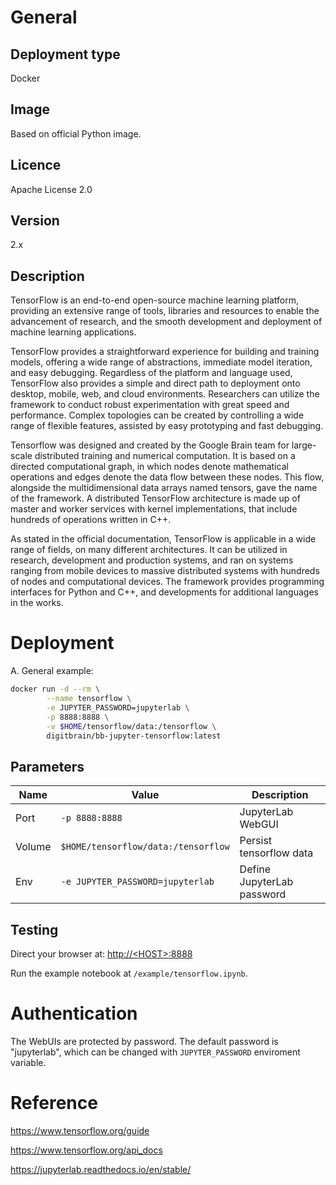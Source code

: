 # General

## Deployment type

Docker

## Image

Based on official Python image.

## Licence

Apache License 2.0

## Version

2.x

## Description

TensorFlow is an end-to-end open-source machine learning platform, providing an extensive range of tools, libraries and resources to enable the advancement of research, and the smooth development and deployment of machine learning applications.

TensorFlow provides a straightforward experience for building and training models, offering a wide range of abstractions, immediate model iteration, and easy debugging. Regardless of the platform and language used, TensorFlow also provides a simple and direct path to deployment onto desktop, mobile, web, and cloud environments. Researchers can utilize the framework to conduct robust experimentation with great speed and performance. Complex topologies can be created by controlling a wide range of flexible features, assisted by easy prototyping and fast debugging.

Tensorflow was designed and created by the Google Brain team for large-scale distributed training and numerical computation. It is based on a directed computational graph, in which nodes denote mathematical operations and edges denote the data flow between these nodes. This flow, alongside the multidimensional data arrays named tensors, gave the name of the framework. A distributed TensorFlow architecture is made up of master and worker services with kernel implementations, that include hundreds of operations written in C++.

As stated in the official documentation, TensorFlow is applicable in a wide range of fields, on many different architectures. It can be utilized in research, development and production systems, and ran on systems ranging from mobile devices to massive distributed systems with hundreds of nodes and computational devices. The framework provides programming interfaces for Python and C++, and developments for additional languages in the works.


# Deployment

A. General example:

```sh
docker run -d --rm \
        --name tensorflow \
        -e JUPYTER_PASSWORD=jupyterlab \
        -p 8888:8888 \
        -v $HOME/tensorflow/data:/tensorflow \
        digitbrain/bb-jupyter-tensorflow:latest
```

## Parameters

|Name|Value|Description|
|-|-|-|
|Port|`-p 8888:8888`|JupyterLab WebGUI|
|Volume|`$HOME/tensorflow/data:/tensorflow`|Persist tensorflow data|
|Env|`-e JUPYTER_PASSWORD=jupyterlab`|Define JupyterLab password|

## Testing

Direct your browser at: [http://\<HOST\>:8888](http://<HOST>:8888)

Run the example notebook at `/example/tensorflow.ipynb`.

# Authentication

The WebUIs are protected by password. The default password is "jupyterlab", which can be changed with `JUPYTER_PASSWORD` enviroment variable.

# Reference

https://www.tensorflow.org/guide

https://www.tensorflow.org/api_docs

https://jupyterlab.readthedocs.io/en/stable/

